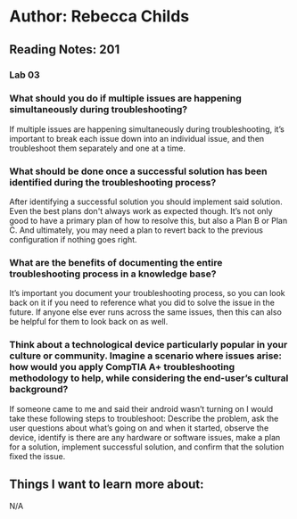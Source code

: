 # Author: Rebecca Childs
## Reading Notes: 201
### Lab 03
### What should you do if multiple issues are happening simultaneously during troubleshooting?
If multiple issues are happening simultaneously during troubleshooting, it’s important to break each issue down into an individual issue, and then troubleshoot them separately and one at a time. 
### What should be done once a successful solution has been identified during the troubleshooting process?
After identifying a successful solution you should implement said solution. Even the best plans don't always work as expected though. It’s not only good to have a primary plan of how to resolve this, but also a Plan B or Plan C. And ultimately, you may need a plan to revert back to the previous configuration if nothing goes right.
### What are the benefits of documenting the entire troubleshooting process in a knowledge base?
It’s important you document your troubleshooting process, so you can look back on it if you need to reference what you did to solve the issue in the future. If anyone else ever runs across the same issues, then this can also be helpful for them to look back on as well.
### Think about a technological device particularly popular in your culture or community. Imagine a scenario where issues arise: how would you apply CompTIA A+ troubleshooting methodology to help, while considering the end-user’s cultural background?
If someone came to me and said their android wasn’t turning on I would take these following steps to troubleshoot: Describe the problem, ask the user questions about what’s going on and when it started, observe the device, identify is there are any hardware or software issues, make a plan for a solution, implement successful solution, and confirm that the solution fixed the issue. 
## Things I want to learn more about:
N/A

